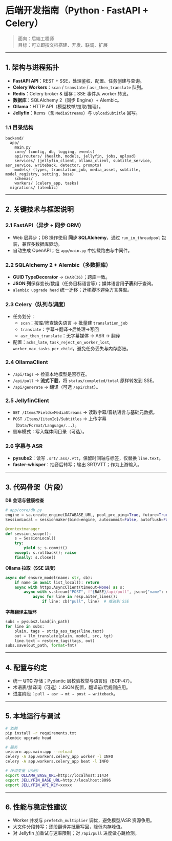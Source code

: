 # 后端开发指南（Python · FastAPI + Celery）

> 面向：后端工程师  
> 目标：可立即按文档搭建、开发、联调、扩展

---

## 1. 架构与进程拓扑

- **FastAPI API**：REST + SSE，处理鉴权、配置、任务创建与查询。
- **Celery Workers**：`scan` / `translate` / `asr_then_translate` 队列。
- **Redis**：Celery broker & 缓存；SSE 事件从 worker 转发。
- **数据库**：SQLAlchemy 2（同步 Engine）+ Alembic。
- **Ollama**：HTTP API（模型枚举/拉取/推理）。
- **Jellyfin**：Items（含 `MediaStreams`）与 `UploadSubtitle` 回写。

### 1.1 目录结构

```
backend/
  app/
    main.py
    core/ (config, db, logging, events)
    api/routers/ (health, models, jellyfin, jobs, upload)
    services/ (jellyfin_client, ollama_client, subtitle_service, asr_service, writeback, detector, prompts)
    models/ (types, translation_job, media_asset, subtitle, model_registry, setting, base)
    schemas/
    workers/ (celery_app, tasks)
  migrations/ (alembic)
```

---

## 2. 关键技术与框架说明

### 2.1 FastAPI（异步 + 同步 ORM）

- Web 层异步；DB 操作使用 **同步 SQLAlchemy**，通过 `run_in_threadpool` 包装，兼容多数据库驱动。
- 自动生成 OpenAPI；在 `app/main.py` 中挂载路由与中间件。

### 2.2 SQLAlchemy 2 + Alembic（多数据库）

- **GUID TypeDecorator** → `CHAR(36)`；跨库一致。
- **JSON 列**保存变长/数组（任务目标语言等）；媒体语言用**子表**利于查询。
- `alembic upgrade head` 统一迁移；迁移脚本避免方言类型。

### 2.3 Celery（队列与调度）

- 任务划分：  
  - `scan`：按库/筛查缺失语言 → 批量建 `translation_job`  
  - `translate`：字幕→翻译→后处理→写回  
  - `asr_then_translate`：无字幕媒体 → ASR → 翻译  
- 配置：`acks_late`, `task_reject_on_worker_lost`, `worker_max_tasks_per_child`，避免任务丢失与内存膨胀。

### 2.4 OllamaClient

- `/api/tags` → 检查本地模型是否存在。  
- `/api/pull` → **流式下载**，将 `status/completed/total` 原样转发到 SSE。  
- `/api/generate` → 翻译（可选 `/api/chat`）。

### 2.5 JellyfinClient

- `GET /Items?Fields=MediaStreams` → 读取字幕/音轨语言与基础元数据。  
- `POST /Items/{itemId}/Subtitles` → 上传字幕（`Data/Format/Language/...`）。  
- 侧车模式：写入媒体同目录（可选）。

### 2.6 字幕与 ASR

- **pysubs2**：读写 `.srt/.ass/.vtt`，保留时间轴与标签，仅替换 `line.text`。  
- **faster‑whisper**：抽音后转写；输出 SRT/VTT；作为上游输入。

---

## 3. 代码骨架（片段）

**DB 会话与健康检查**
```python
# app/core/db.py
engine = sa.create_engine(DATABASE_URL, pool_pre_ping=True, future=True)
SessionLocal = sessionmaker(bind=engine, autocommit=False, autoflush=False, future=True)

@contextmanager
def session_scope():
    s = SessionLocal()
    try:
        yield s; s.commit()
    except: s.rollback(); raise
    finally: s.close()
```

**Ollama 拉取（SSE 进度）**
```python
async def ensure_model(name: str, cb):
    if name in await list_local(): return
    async with httpx.AsyncClient(timeout=None) as s:
        async with s.stream("POST", f"{BASE}/api/pull", json={"name": name}) as resp:
            async for line in resp.aiter_lines():
                if line: cb("pull", line)  # 推送到 SSE
```

**字幕翻译主循环**
```python
subs = pysubs2.load(in_path)
for line in subs:
    plain, tags = strip_ass_tags(line.text)
    out = llm_translate(plain, model, src, tgt)
    line.text = restore_tags(tags, out)
subs.save(out_path, format=fmt)
```

---

## 4. 配置与约定

- 统一 **UTC** 存储；Pydantic 层校验枚举与语言码（BCP‑47）。
- 术语表/禁译词（可选）：JSON 配置，翻译前/后规则应用。
- 进度阶段：`pull → asr → mt → post → writeback`。

---

## 5. 本地运行与调试

```bash
# 依赖
pip install -r requirements.txt
alembic upgrade head

# 服务
uvicorn app.main:app --reload
celery -A app.workers.celery_app worker -l INFO
celery -A app.workers.celery_app beat -l INFO

# 环境变量（示例）
export OLLAMA_BASE_URL=http://localhost:11434
export JELLYFIN_BASE_URL=http://localhost:8096
export JELLYFIN_API_KEY=xxxxx
```

---

## 6. 性能与稳定性建议

- Worker 并发与 `prefetch_multiplier` 调优，避免模型/ASR 资源争用。
- 大文件分段转写；逐段翻译并批量写回，降低内存峰值。
- 对 Jellyfin 加重试与速率限制；对 `/api/pull` 进度做心跳检测。
